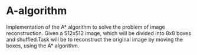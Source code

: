 # A-algorithm
Implementation of  the A* algorithm to solve the problem of image reconstruction. Given a 512x512 image, which will be divided into 8x8 boxes and shuffled.Task will be to reconstruct the original image by moving the boxes, using the A* algorithm. 
